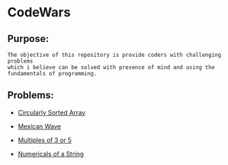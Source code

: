 # CodeWars

## Purpose:

    The objective of this repository is provide coders with challenging problems 
    which i believe can be solved with presence of mind and using the 
    fundamentals of programming.
    
## Problems: 
    
 - [Circularly Sorted Array](https://github.com/Parizval/CodeWars/tree/master/Circularly%20Sorted%20Array)
 
 - [Mexican Wave](https://github.com/Parizval/CodeWars/tree/master/Mexican%20Wave)
 - [Multiples of 3 or 5](https://github.com/Parizval/CodeWars/tree/master/Multiples%20of%203%20or%205)
 - [Numericals of a String](https://github.com/Parizval/CodeWars/tree/master/Numericals%20of%20a%20String)